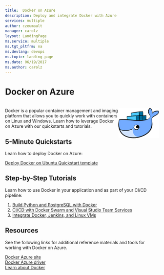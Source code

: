 ```yaml
---
title:  Docker on Azure
description: Deploy and integrate Docker with Azure 
services: multiple
author: czeumault
manager: carolz
layout: LandingPage
ms.service: multiple
ms.tgt_pltfrm: na
ms.devlang: devops
ms.topic: landing-page
ms.date: 06/19/2017
ms.author: carolz
---
```

<div class="content">
   <h1>Docker on Azure</h1><br/>    <div class="introHolder" style="justify-content: space-between;">
    <div class="intro" style="min-width: 200px">
     <img src="media/Docker.png" align="right" alt="Docker Logo">
         Docker is a popular container management and imaging platform that allows you to quickly work with containers on Linux and Windows.  Learn how to leverage Docker on Azure with our quickstarts and tutorials.
    </div>
    </div>
<h2>5-Minute Quickstarts</h2>
<p>Learn how to deploy Docker on Azure:</p>
<a href="https://azuremarketplace.microsoft.com/en-us/marketplace/apps/CanonicalandMSOpenTech.DockerOnUbuntuServer1404LTS">Deploy Docker on Ubuntu Quickstart template</a><br/>
<h2>Step-by-Step Tutorials</h2>
<p>Learn how to use Docker in your application and as part of your CI/CD pipeline:</p>
<ol>
  <li><a href="/azure/app-service-web/app-service-web-tutorial-docker-python-postgresql-app">Build Python and PostgreSQL with Docker</a></li>
  <li><a href="/azure/container-service/container-service-docker-swarm-mode-setup-ci-cd-acs-engine">CI/CD with Docker Swarm and Visual Studio Team Services</a></li>
  <li><a href="/azure/virtual-machines/linux/tutorial-jenkins-github-docker-cicd">Integrate Docker, Jenkins, and Linux VMs</a></li>
</ol>
<h2>Resources</h2>
<p>See the following links for additional reference materials and tools for working with Docker on Azure.</p>
<a href="https://www.docker.com/docker-azure">Docker Azure site</a><br/>
<a href="https://docs.docker.com/machine/drivers/azure/">Docker Azure driver</a><br/>
<a href="https://docker.com">Learn about Docker</a><br/>
</div>